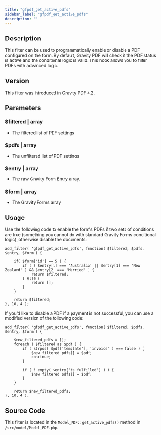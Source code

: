 ```yaml
---
title: "gfpdf_get_active_pdfs"
sidebar_label: "gfpdf_get_active_pdfs"
description: ""
---
```




## Description

This filter can be used to programmatically enable or disable a PDF configured on the form. By default, Gravity PDF will check if the PDF status is active and the conditional logic is valid. This hook allows you to filter PDFs with advanced logic.

## Version

This filter was introduced in Gravity PDF 4.2.

## Parameters

### $filtered | array
*  The filtered list of PDF settings

### $pdfs | array
*  The unfiltered list of PDF settings

### $entry | array
*  The raw Gravity Form Entry array.

### $form | array
*  The Gravity Forms array

## Usage

Use the following code to enable the form's PDFs if two sets of conditions are true (something you cannot do with standard Gravity Forms conditional logic), otherwise disable the documents:

```
add_filter( 'gfpdf_get_active_pdfs', function( $filtered, $pdfs, $entry, $form ) {

	if( $form['id'] == 5 ) {
		if ( ( $entry[1] === 'Australia' || $entry[1] === 'New Zealand' ) && $entry[2] === 'Married' ) {
			return $filtered;
		} else {
			return [];
		}
	}

	return $filtered;
}, 10, 4 );
```

If you'd like to disable a PDF if a payment is not successful, you can use a modified version of the following code:

```
add_filter( 'gfpdf_get_active_pdfs', function( $filtered, $pdfs, $entry, $form ) {

	$new_filtered_pdfs = [];
	foreach ( $filtered as $pdf ) {
		if ( strpos( $pdf['template'], 'invoice' ) === false ) {
			$new_filtered_pdfs[] = $pdf;
			continue;
		}

		if ( ! empty( $entry['is_fulfilled'] ) ) {
			$new_filtered_pdfs[] = $pdf;
		}
	}

	return $new_filtered_pdfs;
}, 10, 4 );
```

## Source Code

This filter is located in the `Model_PDF::get_active_pdfs()` method in `/src/model/Model_PDF.php`.
